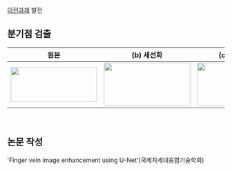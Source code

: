 [이전과제](https://github.com/Jimin980921/enhancing_fingervein_using-U-net) 발전
<br>

## 분기점 검출  
__원본__|(b) __세선화__|(c) __분기점검출__|
|:---:|:---:|:---:|
|<img src="https://user-images.githubusercontent.com/57060127/108804956-1cbae080-75e2-11eb-847f-bc6daf3e48a0.jpg" width="200" height="80">|<img src="https://user-images.githubusercontent.com/57060127/108804954-1c224a00-75e2-11eb-82c8-b3a1f015a9d5.JPG" width="200" height="100">|<img src="https://user-images.githubusercontent.com/57060127/108804959-1dec0d80-75e2-11eb-9b72-ad4a2322ace8.JPG" width="200" height="100">|  
<br>


## 논문 작성  
'Finger vein image enhancement using U-Net'(국제차세대융합기술학회)  

